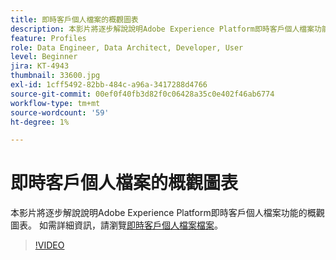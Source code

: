 ```yaml
---
title: 即時客戶個人檔案的概觀圖表
description: 本影片將逐步解說說明Adobe Experience Platform即時客戶個人檔案功能的概觀圖表。
feature: Profiles
role: Data Engineer, Data Architect, Developer, User
level: Beginner
jira: KT-4943
thumbnail: 33600.jpg
exl-id: 1cff5492-82bb-484c-a96a-3417288d4766
source-git-commit: 00ef0f40fb3d82f0c06428a35c0e402f46ab6774
workflow-type: tm+mt
source-wordcount: '59'
ht-degree: 1%

---
```


# 即時客戶個人檔案的概觀圖表

本影片將逐步解說說明Adobe Experience Platform即時客戶個人檔案功能的概觀圖表。 如需詳細資訊，請瀏覽[即時客戶個人檔案檔案](https://experienceleague.adobe.com/docs/experience-platform/profile/home.html?lang=zh-Hant)。

>[!VIDEO](https://video.tv.adobe.com/v/33600?learn=on)
